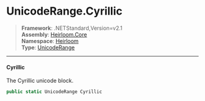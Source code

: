 # UnicodeRange.Cyrillic

> **Framework**: .NETStandard,Version=v2.1  
> **Assembly**: [Heirloom.Core][0]  
> **Namespace**: [Heirloom][0]  
> **Type**: [UnicodeRange][1]

--------------------------------------------------------------------------------

#### Cyrillic

The Cyrillic unicode block.

```cs
public static UnicodeRange Cyrillic
```

[0]: ../Heirloom.Core.md
[1]: Heirloom.UnicodeRange.md
